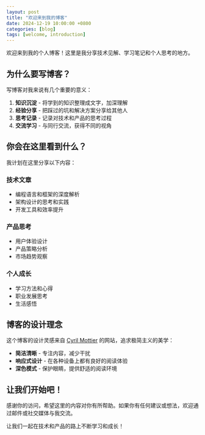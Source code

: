 ```yaml
---
layout: post
title: "欢迎来到我的博客"
date: 2024-12-19 10:00:00 +0800
categories: [blog]
tags: [welcome, introduction]
---
```


欢迎来到我的个人博客！这里是我分享技术见解、学习笔记和个人思考的地方。

## 为什么要写博客？

写博客对我来说有几个重要的意义：

1. **知识沉淀** - 将学到的知识整理成文字，加深理解
2. **经验分享** - 把踩过的坑和解决方案分享给其他人
3. **思考记录** - 记录对技术和产品的思考过程
4. **交流学习** - 与同行交流，获得不同的视角

## 你会在这里看到什么？

我计划在这里分享以下内容：

### 技术文章
- 编程语言和框架的深度解析
- 架构设计的思考和实践
- 开发工具和效率提升

### 产品思考
- 用户体验设计
- 产品策略分析
- 市场趋势观察

### 个人成长
- 学习方法和心得
- 职业发展思考
- 生活感悟

## 博客的设计理念

这个博客的设计灵感来自 [Cyril Mottier](https://cyrilmottier.com/) 的网站，追求极简主义的美学：

- **简洁清晰** - 专注内容，减少干扰
- **响应式设计** - 在各种设备上都有良好的阅读体验
- **深色模式** - 保护眼睛，提供舒适的阅读环境

## 让我们开始吧！

感谢你的访问，希望这里的内容对你有所帮助。如果你有任何建议或想法，欢迎通过邮件或社交媒体与我交流。

让我们一起在技术和产品的路上不断学习和成长！ 
